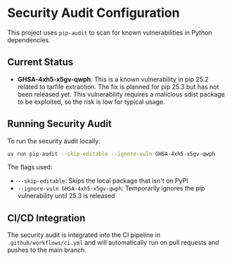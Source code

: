 # Security Audit Configuration

This project uses `pip-audit` to scan for known vulnerabilities in Python dependencies. 

## Current Status

- **GHSA-4xh5-x5gv-qwph**: This is a known vulnerability in pip 25.2 related to tarfile extraction. The fix is planned for pip 25.3 but has not been released yet. This vulnerability requires a malicious sdist package to be exploited, so the risk is low for typical usage.

## Running Security Audit

To run the security audit locally:

```bash
uv run pip-audit --skip-editable --ignore-vuln GHSA-4xh5-x5gv-qwph
```

The flags used:
- `--skip-editable`: Skips the local package that isn't on PyPI
- `--ignore-vuln GHSA-4xh5-x5gv-qwph`: Temporarily ignores the pip vulnerability until 25.3 is released

## CI/CD Integration

The security audit is integrated into the CI pipeline in `.github/workflows/ci.yml` and will automatically run on pull requests and pushes to the main branch.